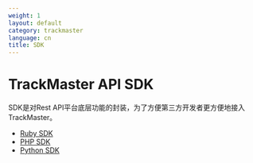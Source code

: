 ```yaml
---
weight: 1
layout: default
category: trackmaster
language: cn
title: SDK
---
```


# TrackMaster API SDK

SDK是对Rest API平台底层功能的封装，为了方便第三方开发者更方便地接入TrackMaster。

- [Ruby SDK](/doc/trackmaster/v1/cn/sdk/ruby.html)
- [PHP SDK](/doc/trackmaster/v1/cn/sdk/php.html)
- [Python SDK](/doc/trackmaster/v1/cn/sdk/python.html)


